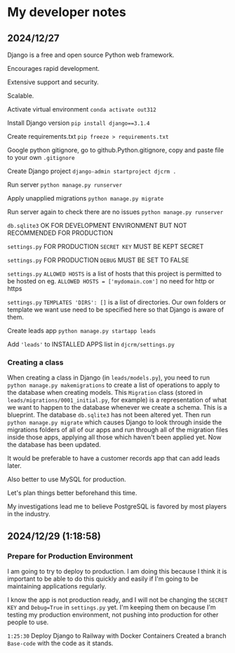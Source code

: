 # My developer notes

## 2024/12/27

Django is a free and open source Python web framework.

Encourages rapid development.

Extensive support and security.

Scalable.

Activate virtual environment
`conda activate out312`

Install Django version
`pip install django==3.1.4`

Create requirements.txt
`pip freeze > requirements.txt`

Google python gitignore, go to github.Python.gitignore, copy and paste file to your own `.gitignore`

Create Django project
`django-admin startproject djcrm .`

Run server
`python manage.py runserver`

Apply unapplied migrations
`python manage.py migrate`

Run server again to check there are no issues
`python manage.py runserver`

`db.sqlite3`
OK FOR DEVELOPMENT ENVIRONMENT BUT NOT RECOMMENDED FOR PRODUCTION

`settings.py`
FOR PRODUCTION `SECRET KEY` MUST BE KEPT SECRET

`settings.py`
FOR PRODUCTION `DEBUG` MUST BE SET TO FALSE

`settings.py`
`ALLOWED HOSTS` is a list of hosts that this project is permitted to be hosted on eg. `ALLOWED HOSTS = ['mydomain.com']` no need for http or https

`settings.py`
`TEMPLATES 'DIRS': []` is a list of directories. Our own folders or template we want use need to be specified here so that Django is aware of them.

Create leads app
`python manage.py startapp leads`

Add `'leads'` to INSTALLED APPS list in `djcrm/settings.py`

### Creating a class

When creating a class in Django (in `leads/models.py`), you need to run
`python manage.py makemigrations`
to create a list of operations to apply to the database when creating models.
This `Migration` class (stored in `leads/migrations/0001_initial.py`, for example) is a representation of what we want to happen to the database whenever we create a schema.
This is a blueprint. The database `db.sqlite3` has not been altered yet.
Then run
`python manage.py migrate`
which causes Django to look through inside the migrations folders of all of our apps and run through all of the migration files inside those apps, applying all those which haven't been applied yet.
Now the database has been updated.

It would be preferable to have a customer records app that can add leads later.

Also better to use MySQL for production.

Let's plan things better beforehand this time.

My investigations lead me to believe PostgreSQL is favored by most players in the industry.

## 2024/12/29 (1:18:58)

### Prepare for Production Environment

I am going to try to deploy to production. I am doing this because I think it is important to be able to do this quickly and easily if I'm going to be maintaining applications regularly.

I know the app is not production ready, and I will not be changing the `SECRET KEY` and `Debug=True` in `settings.py` yet. I'm keeping them on because I'm testing my production environment, not pushing into production for other people to use.

`1:25:30`
Deploy Django to Railway with Docker Containers
Created a branch `Base-code` with the code as it stands.
